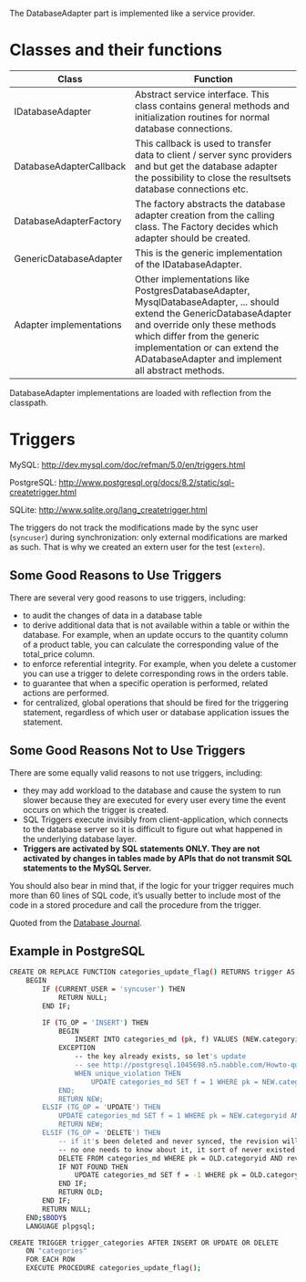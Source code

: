 The DatabaseAdapter part is implemented like a service provider.

Classes and their functions
===========================

Class                   | Function
------------------------|---------
IDatabaseAdapter        | Abstract service interface. This class contains general methods and initialization routines for normal database connections.
DatabaseAdapterCallback | This callback is used to transfer data to client / server sync providers and but get the database adapter the possibility to close the resultsets database connections etc.
DatabaseAdapterFactory  | The factory abstracts the database adapter creation from the calling class. The Factory decides which adapter should be created.
GenericDatabaseAdapter  | This is the generic implementation of the IDatabaseAdapter.
Adapter implementations | Other implementations like PostgresDatabaseAdapter, MysqlDatabaseAdapter, ... should extend the GenericDatabaseAdapter and override only these methods which differ from the generic implementation or can extend the ADatabaseAdapter and implement all abstract methods.

DatabaseAdapter implementations are loaded with reflection from the classpath.

Triggers
========

MySQL: http://dev.mysql.com/doc/refman/5.0/en/triggers.html

PostgreSQL: http://www.postgresql.org/docs/8.2/static/sql-createtrigger.html

SQLite: http://www.sqlite.org/lang_createtrigger.html

The triggers do not track the modifications made by the sync user (`syncuser`) during synchronization: only external modifications are marked as such. That is why we created an extern user for the test (`extern`).

Some Good Reasons to Use Triggers
---------------------------------
There are several very good reasons to use triggers, including:

 * to audit the changes of data in a database table
 * to derive additional data that is not available within a table or within the database. For example, when an update occurs to the quantity column of a product table, you can calculate the corresponding value of the total_price column.
 * to enforce referential integrity.  For example, when you delete a customer you can use a trigger to delete corresponding rows in the orders table.
 * to guarantee that when a specific operation is performed, related actions are performed.
 * for centralized, global operations that should be fired for the triggering statement, regardless of which user or database application issues the statement.

Some Good Reasons Not to Use Triggers
-------------------------------------

There are some equally valid reasons to not use triggers, including:

 * they may add workload to the database and cause the system to run slower because they are executed for every user every time the event occurs on which the trigger is created.
 * SQL Triggers execute invisibly from client-application, which connects to the database server so it is difficult to figure out what happened in the underlying database layer.
 * **Triggers are activated by SQL statements ONLY. They are not activated by changes in tables made by APIs that do not transmit SQL statements to the MySQL Server.**

You should also bear in mind that, if the logic for your trigger requires much more than 60 lines of SQL code, it’s usually better to include most of the code in a stored procedure and call the procedure from the trigger.

Quoted from the [Database Journal](http://www.databasejournal.com/features/mysql/the-wonderful-and-not-so-wonderful-things-about-mysql-triggers.html).

Example in PostgreSQL
---------------------
```bash
CREATE OR REPLACE FUNCTION categories_update_flag() RETURNS trigger AS $BODY$
    BEGIN
        IF (CURRENT_USER = 'syncuser') THEN 
            RETURN NULL; 
        END IF;

        IF (TG_OP = 'INSERT') THEN
            BEGIN
                INSERT INTO categories_md (pk, f) VALUES (NEW.categoryid, 2);
            EXCEPTION
                -- the key already exists, so let's update
                -- see http://postgresql.1045698.n5.nabble.com/Howto-quot-insert-or-update-quot-td3276313.html
                WHEN unique_violation THEN
                    UPDATE categories_md SET f = 1 WHERE pk = NEW.categoryid;
            END;
            RETURN NEW;
        ELSIF (TG_OP = 'UPDATE') THEN
            UPDATE categories_md SET f = 1 WHERE pk = NEW.categoryid AND f = 0;
            RETURN NEW;
        ELSIF (TG_OP = 'DELETE') THEN
            -- if it's been deleted and never synced, the revision will be NULL
            -- no one needs to know about it, it sort of never existed - we delete it silently
            DELETE FROM categories_md WHERE pk = OLD.categoryid AND rev IS NULL;
            IF NOT FOUND THEN
                UPDATE categories_md SET f = -1 WHERE pk = OLD.categoryid;
            END IF;
            RETURN OLD;
        END IF;
        RETURN NULL;
    END;$BODY$
    LANGUAGE plpgsql;

CREATE TRIGGER trigger_categories AFTER INSERT OR UPDATE OR DELETE
    ON "categories"
    FOR EACH ROW
    EXECUTE PROCEDURE categories_update_flag();
```
